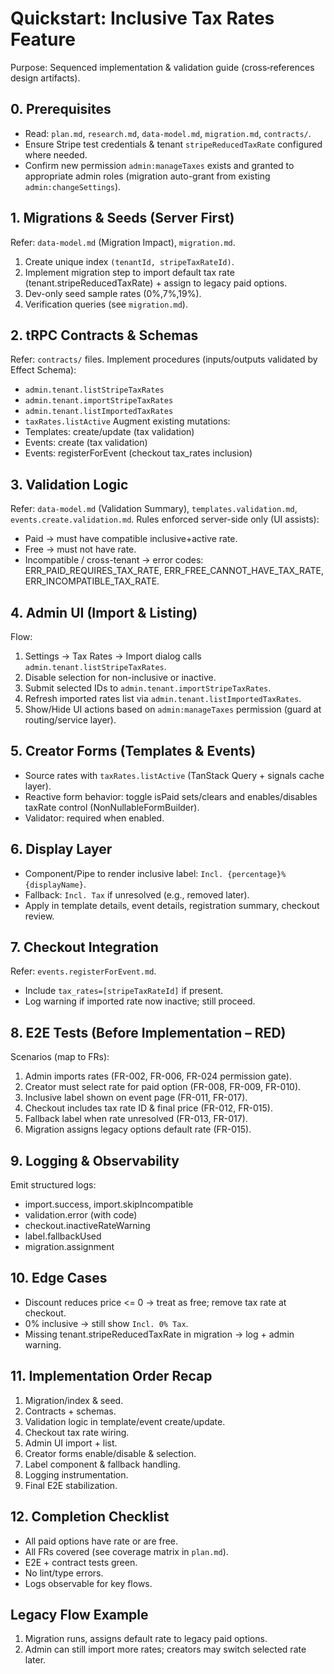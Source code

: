 # Quickstart: Inclusive Tax Rates Feature

Purpose: Sequenced implementation & validation guide (cross‑references design artifacts).

## 0. Prerequisites
- Read: `plan.md`, `research.md`, `data-model.md`, `migration.md`, `contracts/`.
- Ensure Stripe test credentials & tenant `stripeReducedTaxRate` configured where needed.
- Confirm new permission `admin:manageTaxes` exists and granted to appropriate admin roles (migration auto-grant from existing `admin:changeSettings`).

## 1. Migrations & Seeds (Server First)
Refer: `data-model.md` (Migration Impact), `migration.md`.
1. Create unique index `(tenantId, stripeTaxRateId)`.
2. Implement migration step to import default tax rate (tenant.stripeReducedTaxRate) + assign to legacy paid options.
3. Dev-only seed sample rates (0%,7%,19%).
4. Verification queries (see `migration.md`).

## 2. tRPC Contracts & Schemas
Refer: `contracts/` files.
Implement procedures (inputs/outputs validated by Effect Schema):
- `admin.tenant.listStripeTaxRates`
- `admin.tenant.importStripeTaxRates`
- `admin.tenant.listImportedTaxRates`
- `taxRates.listActive`
Augment existing mutations:
- Templates: create/update (tax validation)
- Events: create (tax validation)
- Events: registerForEvent (checkout tax_rates inclusion)

## 3. Validation Logic
Refer: `data-model.md` (Validation Summary), `templates.validation.md`, `events.create.validation.md`.
Rules enforced server-side only (UI assists):
- Paid → must have compatible inclusive+active rate.
- Free → must not have rate.
- Incompatible / cross-tenant → error codes: ERR_PAID_REQUIRES_TAX_RATE, ERR_FREE_CANNOT_HAVE_TAX_RATE, ERR_INCOMPATIBLE_TAX_RATE.

## 4. Admin UI (Import & Listing)
Flow:
1. Settings → Tax Rates → Import dialog calls `admin.tenant.listStripeTaxRates`.
2. Disable selection for non-inclusive or inactive.
3. Submit selected IDs to `admin.tenant.importStripeTaxRates`.
4. Refresh imported rates list via `admin.tenant.listImportedTaxRates`.
 5. Show/Hide UI actions based on `admin:manageTaxes` permission (guard at routing/service layer).

## 5. Creator Forms (Templates & Events)
- Source rates with `taxRates.listActive` (TanStack Query + signals cache layer).
- Reactive form behavior: toggle isPaid sets/clears and enables/disables taxRate control (NonNullableFormBuilder).
- Validator: required when enabled.

## 6. Display Layer
- Component/Pipe to render inclusive label: `Incl. {percentage}% {displayName}`.
- Fallback: `Incl. Tax` if unresolved (e.g., removed later).
- Apply in template details, event details, registration summary, checkout review.

## 7. Checkout Integration
Refer: `events.registerForEvent.md`.
- Include `tax_rates=[stripeTaxRateId]` if present.
- Log warning if imported rate now inactive; still proceed.

## 8. E2E Tests (Before Implementation – RED)
Scenarios (map to FRs):
1. Admin imports rates (FR-002, FR-006, FR-024 permission gate).
2. Creator must select rate for paid option (FR-008, FR-009, FR-010).
3. Inclusive label shown on event page (FR-011, FR-017).
4. Checkout includes tax rate ID & final price (FR-012, FR-015).
5. Fallback label when rate unresolved (FR-013, FR-017).
6. Migration assigns legacy options default rate (FR-015).

## 9. Logging & Observability
Emit structured logs:
- import.success, import.skipIncompatible
- validation.error (with code)
- checkout.inactiveRateWarning
- label.fallbackUsed
- migration.assignment

## 10. Edge Cases
- Discount reduces price <= 0 → treat as free; remove tax rate at checkout.
- 0% inclusive → still show `Incl. 0% Tax`.
- Missing tenant.stripeReducedTaxRate in migration → log + admin warning.

## 11. Implementation Order Recap
1. Migration/index & seed.
2. Contracts + schemas.
3. Validation logic in template/event create/update.
4. Checkout tax rate wiring.
5. Admin UI import + list.
6. Creator forms enable/disable & selection.
7. Label component & fallback handling.
8. Logging instrumentation.
9. Final E2E stabilization.

## 12. Completion Checklist
- All paid options have rate or are free.
- All FRs covered (see coverage matrix in `plan.md`).
- E2E + contract tests green.
- No lint/type errors.
- Logs observable for key flows.

## Legacy Flow Example
1. Migration runs, assigns default rate to legacy paid options.
2. Admin can still import more rates; creators may switch selected rate later.
